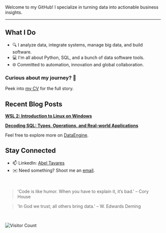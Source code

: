 Welcome to my GitHub! I specialize in turning data into actionable business insights.

---

## What I Do

- 🔍 I analyze data, integrate systems, manage big data, and build software.
- 💻 I'm all about Python, SQL, and a bunch of data software tools.
- 🌐 Committed to automation, innovation and global collaboration.

### Curious about my journey? 🧭

Peek into [my CV](https://abeltavares.github.io/CV.html) for the full story.

## Recent Blog Posts

**[WSL 2: Introduction to Linux on Windows](https://abeltavares.github.io/2023/12/14/windows-wsl.html)**

**[Decoding SQL: Types, Operations, and Real-world Applications](https://abeltavares.github.io/2023/11/10/decoding-sql.html)**

Feel free to explore more on [DataEngine](https://abeltavares.github.io/).

## Stay Connected

- 📫 LinkedIn: [Abel Tavares](https://www.linkedin.com/in/abeltavares/)
- ✉️ Need something? Shoot me an [email](mailto:abelst9@gmail.com).

<br>

> 'Code is like humor. When you have to explain it, it’s bad.' – Cory House

> 'In God we trust; all others bring data.' – W. Edwards Deming

<br>

![Visitor Count](https://profile-counter.glitch.me/abeltavares/count.svg)

